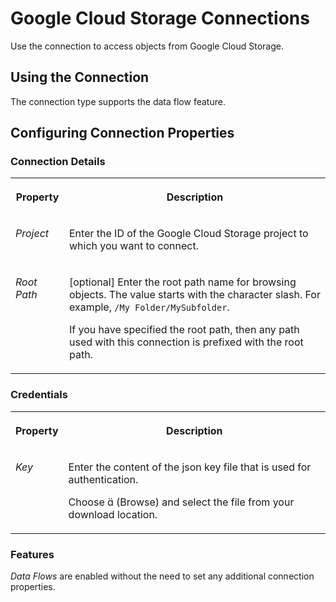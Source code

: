 <!-- loioaec242c29188408c9ebe1a3ab63ce28b -->

<link rel="stylesheet" type="text/css" href="../css/sap-icons.css"/>

# Google Cloud Storage Connections

Use the connection to access objects from Google Cloud Storage.



<a name="loioaec242c29188408c9ebe1a3ab63ce28b__GCS_usage"/>

## Using the Connection

The connection type supports the data flow feature.



<a name="loioaec242c29188408c9ebe1a3ab63ce28b__section_nrb_hcc_x4b"/>

## Configuring Connection Properties



### Connection Details


<table>
<tr>
<th valign="top">

Property



</th>
<th valign="top">

Description



</th>
</tr>
<tr>
<td valign="top">

*Project* 



</td>
<td valign="top">

Enter the ID of the Google Cloud Storage project to which you want to connect. 



</td>
</tr>
<tr>
<td valign="top">

*Root Path*



</td>
<td valign="top">

\[optional\] Enter the root path name for browsing objects. The value starts with the character slash. For example, `/My Folder/MySubfolder`. 

If you have specified the root path, then any path used with this connection is prefixed with the root path.



</td>
</tr>
</table>



### Credentials


<table>
<tr>
<th valign="top">

Property



</th>
<th valign="top">

Description



</th>
</tr>
<tr>
<td valign="top">

*Key* 



</td>
<td valign="top">

Enter the content of the json key file that is used for authentication. 

Choose <span class="SAP-icons"></span> \(Browse\) and select the file from your download location.



</td>
</tr>
</table>



### Features

*Data Flows* are enabled without the need to set any additional connection properties.

